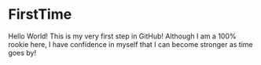 # FirstTime
Hello World! This is my very first step in GitHub! Although I am a 100% rookie here, I have confidence in myself that I can become stronger as time goes by!